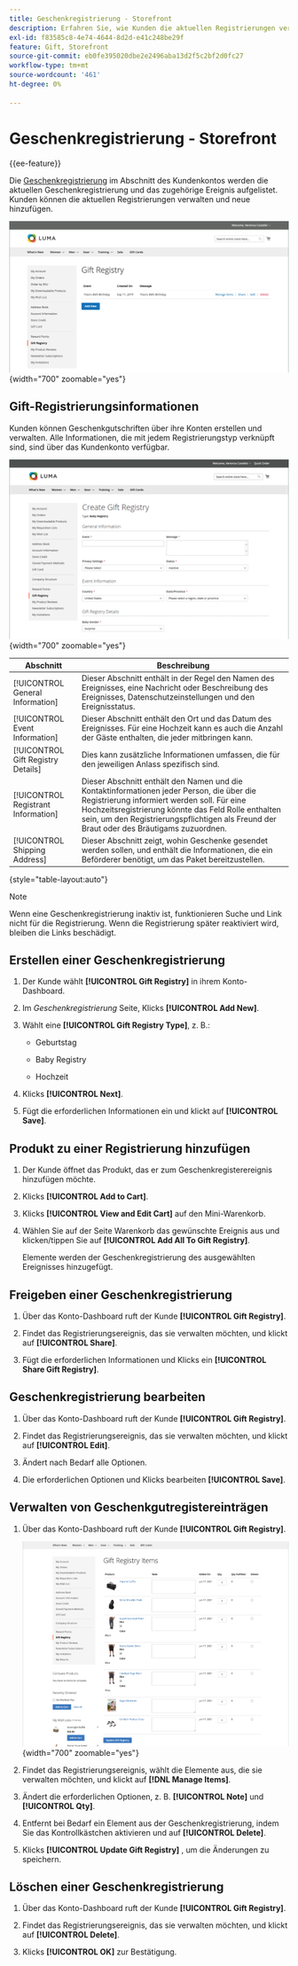 ```yaml
---
title: Geschenkregistrierung - Storefront
description: Erfahren Sie, wie Kunden die aktuellen Registrierungen verwalten und neue in ihrem Storefront-Konto hinzufügen können.
exl-id: f83585c8-4e74-4644-8d2d-e41c248be29f
feature: Gift, Storefront
source-git-commit: eb0fe395020dbe2e2496aba13d2f5c2bf2d0fc27
workflow-type: tm+mt
source-wordcount: '461'
ht-degree: 0%

---
```


# Geschenkregistrierung - Storefront

{{ee-feature}}

Die [Geschenkregistrierung](gift-registries.md) im Abschnitt des Kundenkontos werden die aktuellen Geschenkregistrierung und das zugehörige Ereignis aufgelistet. Kunden können die aktuellen Registrierungen verwalten und neue hinzufügen.

![Geschenkregistrierung](./assets/account-dashboard-gift-registry.png){width="700" zoomable="yes"}

## Gift-Registrierungsinformationen

Kunden können Geschenkgutschriften über ihre Konten erstellen und verwalten. Alle Informationen, die mit jedem Registrierungstyp verknüpft sind, sind über das Kundenkonto verfügbar.

![Beispiel-Storefront - Geschenkregisterinformationen](./assets/gift-registry-create-baby-storefront.png){width="700" zoomable="yes"}

| Abschnitt | Beschreibung |
|--- |--- |
| [!UICONTROL General Information] | Dieser Abschnitt enthält in der Regel den Namen des Ereignisses, eine Nachricht oder Beschreibung des Ereignisses, Datenschutzeinstellungen und den Ereignisstatus. |
| [!UICONTROL Event Information] | Dieser Abschnitt enthält den Ort und das Datum des Ereignisses. Für eine Hochzeit kann es auch die Anzahl der Gäste enthalten, die jeder mitbringen kann. |
| [!UICONTROL Gift Registry Details] | Dies kann zusätzliche Informationen umfassen, die für den jeweiligen Anlass spezifisch sind. |
| [!UICONTROL Registrant Information] | Dieser Abschnitt enthält den Namen und die Kontaktinformationen jeder Person, die über die Registrierung informiert werden soll. Für eine Hochzeitsregistrierung könnte das Feld Rolle enthalten sein, um den Registrierungspflichtigen als Freund der Braut oder des Bräutigams zuzuordnen. |
| [!UICONTROL Shipping Address] | Dieser Abschnitt zeigt, wohin Geschenke gesendet werden sollen, und enthält die Informationen, die ein Beförderer benötigt, um das Paket bereitzustellen. |

{style="table-layout:auto"}

>[!NOTE]
>
>Wenn eine Geschenkregistrierung inaktiv ist, funktionieren Suche und Link nicht für die Registrierung. Wenn die Registrierung später reaktiviert wird, bleiben die Links beschädigt.

## Erstellen einer Geschenkregistrierung

1. Der Kunde wählt **[!UICONTROL Gift Registry]** in ihrem Konto-Dashboard.

1. Im _Geschenkregistrierung_ Seite, Klicks **[!UICONTROL Add New]**.

1. Wählt eine **[!UICONTROL Gift Registry Type]**, z. B.:

   - Geburtstag

   - Baby Registry

   - Hochzeit

1. Klicks **[!UICONTROL Next]**.

1. Fügt die erforderlichen Informationen ein und klickt auf **[!UICONTROL Save]**.

## Produkt zu einer Registrierung hinzufügen

1. Der Kunde öffnet das Produkt, das er zum Geschenkregisterereignis hinzufügen möchte.

1. Klicks **[!UICONTROL Add to Cart]**.

1. Klicks **[!UICONTROL View and Edit Cart]** auf den Mini-Warenkorb.

1. Wählen Sie auf der Seite Warenkorb das gewünschte Ereignis aus und klicken/tippen Sie auf **[!UICONTROL Add All To Gift Registry]**.

   Elemente werden der Geschenkregistrierung des ausgewählten Ereignisses hinzugefügt.

## Freigeben einer Geschenkregistrierung

1. Über das Konto-Dashboard ruft der Kunde **[!UICONTROL Gift Registry]**.

1. Findet das Registrierungsereignis, das sie verwalten möchten, und klickt auf **[!UICONTROL Share]**.

1. Fügt die erforderlichen Informationen und Klicks ein **[!UICONTROL Share Gift Registry]**.

## Geschenkregistrierung bearbeiten

1. Über das Konto-Dashboard ruft der Kunde **[!UICONTROL Gift Registry]**.

1. Findet das Registrierungsereignis, das sie verwalten möchten, und klickt auf **[!UICONTROL Edit]**.

1. Ändert nach Bedarf alle Optionen.

1. Die erforderlichen Optionen und Klicks bearbeiten **[!UICONTROL Save]**.

## Verwalten von Geschenkgutregistereinträgen

1. Über das Konto-Dashboard ruft der Kunde **[!UICONTROL Gift Registry]**.

   ![Verwalten von Geschenkregisterelementen](./assets/account-dashboard-gift-registry-items-management.png){width="700" zoomable="yes"}

1. Findet das Registrierungsereignis, wählt die Elemente aus, die sie verwalten möchten, und klickt auf **[!DNL Manage Items]**.

1. Ändert die erforderlichen Optionen, z. B. **[!UICONTROL Note]** und **[!UICONTROL Qty]**.

1. Entfernt bei Bedarf ein Element aus der Geschenkregistrierung, indem Sie das Kontrollkästchen aktivieren und auf **[!UICONTROL Delete]**.

1. Klicks **[!UICONTROL Update Gift Registry]** , um die Änderungen zu speichern.

## Löschen einer Geschenkregistrierung

1. Über das Konto-Dashboard ruft der Kunde **[!UICONTROL Gift Registry]**.

1. Findet das Registrierungsereignis, das sie verwalten möchten, und klickt auf **[!UICONTROL Delete]**.

1. Klicks **[!UICONTROL OK]** zur Bestätigung.
